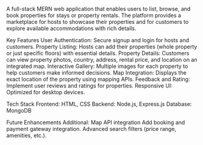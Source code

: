 A full-stack MERN web application that enables users to list, browse, and book properties for stays or property rentals. The platform provides a marketplace for hosts to showcase their properties and for customers to explore available accommodations with rich details.

Key Features
User Authentication: Secure signup and login for hosts and customers.
Property Listing: Hosts can add their properties (whole property or just specific floors) with essential details.
Property Details: Customers can view property photos, country, address, rental price, and location on an integrated map.
Interactive Gallery: Multiple images for each property to help customers make informed decisions.
Map Integration: Displays the exact location of the property using mapping APIs.
Feedback and Rating: Implement user reviews and ratings for properties.
Responsive UI: Optimized for desktop devices.

Tech Stack
Frontend: HTML, CSS
Backend: Node.js, Express.js
Database: MongoDB

Future Enhancements
Additional: Map API integration
Add booking and payment gateway integration.
Advanced search filters (price range, amenities, etc.).
